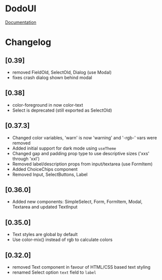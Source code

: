 # DodoUI

[Documentation](https://madxnl.github.io/dodo-ui/)

# Changelog

## [0.39]

- removed FieldOld, SelectOld, Dialog (use Modal)
- fixes crash dialog shown behind modal

## [0.38]

- color-foreground in now color-text
- Select is deprecated (still exported as SelectOld)

## [0.37.3]

- Changed color variables, 'warn' is now 'warning' and '-rgb-' vars were removed
- Added initial support for dark mode using `useTheme`
- Changed gap and padding prop type to use descriptive sizes ('xxs' through 'xxl')
- Removed label/description props from input/textarea (use FormItem)
- Added ChoiceChips component
- Removed Input, SelectButtons, Label

## [0.36.0]

- Added new components: SimpleSelect, Form, FormItem, Modal, Textarea and updated TextInput

## [0.35.0]

- Text styles are global by default
- Use color-mix() instead of rgb to calculate colors

## [0.32.0]

- removed Text component in favour of HTML/CSS based text styling
- renamed Select option `text` field to `label`
